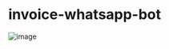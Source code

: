 # invoice-whatsapp-bot

![image](https://github.com/user-attachments/assets/b2138d71-8888-44d8-aedb-2456b85e9764)
